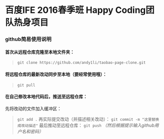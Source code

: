 # 百度IFE 2016春季班 Happy Coding团队热身项目

### github简易使用说明

#### 首次从远程仓库克隆至本地文件夹：
>`git clone https://github.com/andy1li/taobao-page-clone.git`

#### 将远程仓库的最新改动同步至本地（要经常使用哦）：
>`git pull`

#### 在自己修改本地代码后，推送至远程仓库：
先将改动的文件加入缓冲区：
>`git add .`
再实际提交改动（并描述相关改动）：
>`git commit -m "这里替换成改动描述"`
最后推动至远程仓库：
>`git push` *（然后根据提示输入github用户名和密码）*

